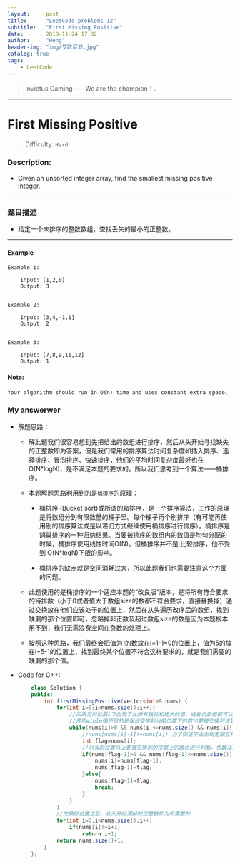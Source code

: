 ```yaml
---
layout:     post
title:      "LeetCode problems 12"
subtitle:   "First Missing Positive"
date:       2018-11-24 17:32
author:     "Heng"
header-img: "img/艾欧尼亚.jpg"
catalog: true
tags:
    - LeetCode
---
```


>Invictus Gaming——We are the champion！.

---

# First Missing Positive

>Difficulty: `Hard`

### Description:


- Given an unsorted integer array, find the smallest missing positive integer.


----


### 题目描述

- 给定一个未排序的整数数组，查找丢失的最小的正整数。

---

#### Example

    Example 1:

        Input: [1,2,0]
        Output: 3


    Example 2:

        Input: [3,4,-1,1]
        Output: 2


    Example 3:

        Input: [7,8,9,11,12]
        Output: 1


#### Note:

`Your algorithm should run in O(n) time and uses constant extra space.`

### My answerwer

- 解题思路：

    - 解此题我们很容易想到先把给出的数组进行排序，然后从头开始寻找缺失的正整数即为答案，但是我们常用的排序算法时间复杂度如插入排序、选择排序、冒泡排序、快速排序，他们的平均时间复杂度最好也在O(N*logN)，是不满足本题的要求的。所以我们思考到一个算法——桶排序。  
    - 本题解题思路利用到的是`桶排序`的原理：

        - 桶排序 (Bucket sort)或所谓的箱排序，是一个排序算法，工作的原理是将数组分到有限数量的桶子里。每个桶子再个别排序（有可能再使用别的排序算法或是以递归方式继续使用桶排序进行排序）。桶排序是鸽巢排序的一种归纳结果。当要被排序的数组内的数值是均匀分配的时候，桶排序使用线性时间O(N)。但桶排序并不是 比较排序，他不受到 O(N*logN)下限的影响。

        - 桶排序的缺点就是空间消耗过大，所以此题我们也需要注意这个方面的问题。
    - 此题使用的是桶排序的一个适应本题的“改良版”版本，是将所有符合要求的待排数（小于0或者值大于数组size的数都不符合要求，直接替换掉）通过交换放在他们应该处于的位置上，然后在从头遍历改序后的数组，找到缺漏的那个位置即可，忽略掉非正数及超过数组size的数是因为本题根本用不到，我们无需浪费空间在负数的处理上。
    - 按照这种思路，我们最终会把值为1的数放在i=1-1=0的位置上，值为5的放在i=5-1的位置上，找到最终某个位置不符合这样要求的，就是我们需要的缺漏的那个值。


- Code for C++:

    ```java
        class Solution {
        public:
            int firstMissingPositive(vector<int>& nums) {
                for(int i=0;i<nums.size();i++){
                    //如果当前位置i下出现了比所有数的和还大的值，或者负数值都可以直接忽略，节约空间。对于符合要求的值就将其与其应该在的位置的数进行交换。
                    //使用wihle循环目的是保证交换到当前位置下的数也要被交换到该处的位置上，直到当前位置下的数是满足要求的，才进行下一个数的操作。
                    while(nums[i]>0 && nums[i]<=nums.size() && nums[i]!=i+1 && nums[nums[i]-1]!=nums[i]){
                        //nums[nums[i]-1]!=nums[i]) 为了保证不会出现无限互相交换（while循环无法终止），已经满足要求的数我们也没必要进行交换。
                        int flag=nums[i];
                        //对当前位置马上要被交换到的位置上的数也进行判断，负数及超过数组size的数都可舍弃——直接替换，符合要求的数保留，并进行交换
                        if(nums[flag-1]>0 && nums[flag-1]<=nums.size()){
                            nums[i]=nums[flag-1];
                            nums[flag-1]=flag;
                        }else{
                            nums[flag-1]=flag;
                            break;
                        }
                    }
                }
                //交换好位置之后，从头开始漏掉的正整数即为所需要的
                for(int i=0;i<nums.size();i++)
                    if(nums[i]!=i+1)   
                        return i+1;
                return nums.size()+1;
            }
        };
    ```
